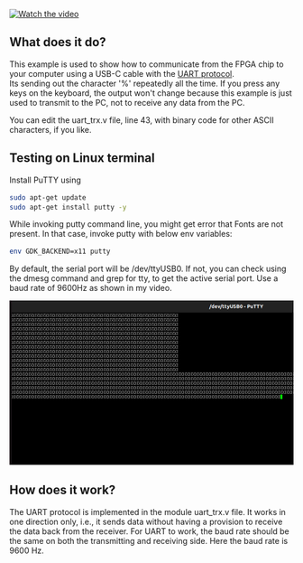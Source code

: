 [![Watch the video](https://img.youtube.com/vi/83VYfRomgRI/0.jpg)](https://www.youtube.com/watch?v=83VYfRomgRI&t=5s)

## What does it do?
This example is used to show how to communicate from the FPGA chip to your computer using a USB-C cable with the [UART protocol](https://en.wikipedia.org/wiki/Universal_asynchronous_receiver-transmitter).  
Its sending out the character '%' repeatedly all the time. If you press any keys on the keyboard, the output won't change because this example is just used to transmit to the PC, not to receive any data from the PC.

You can edit the uart_trx.v file, line 43, with binary code for other ASCII characters, if you like.

## Testing on Linux terminal
Install PuTTY using 
```sh
sudo apt-get update
sudo apt-get install putty -y
```
While invoking putty command line, you might get error that Fonts are not present. In that case, invoke putty with below env variables:
```sh
env GDK_BACKEND=x11 putty
```
By default, the serial port will be /dev/ttyUSB0. If not, you can check using the dmesg command and grep for tty, to get the active serial port.
Use a baud rate of 9600Hz as shown in my video.

![Screenshot](https://github.com/adinath-verilog/FPGA_mini/blob/main/Chapter_4_Serial_Communication_UART/Screenshot%20from%202025-04-04%2012-47-59.png)

## How does it work?
The UART protocol is implemented in the module uart_trx.v file.
It works in one direction only, i.e., it sends data without having a provision to receive the data back from the receiver.
For UART to work, the baud rate should be the same on both the transmitting and receiving side.
Here the baud rate is 9600 Hz.

